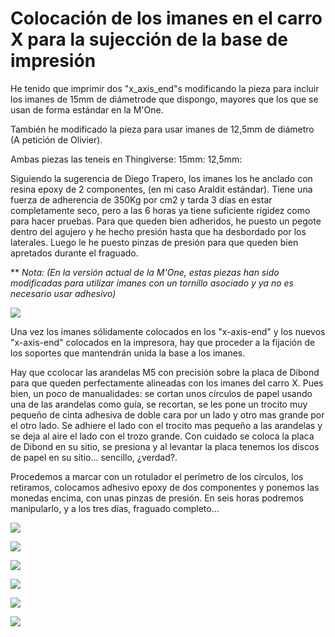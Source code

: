 # Colocación de los imanes en el carro X para la sujección de la base de impresión

He tenido que imprimir dos "x_axis_end"s modificando la pieza para incluir los imanes de 15mm de diámetrode que dispongo, mayores que los que se usan de forma estándar en la M'One.

También he modificado la pieza para usar imanes de 12,5mm de diámetro (A petición de Olivier).

Ambas piezas las teneis en Thingiverse:
  15mm: [](http://www.thingiverse.com/thing:1288320)
  12,5mm: [](http://www.thingiverse.com/thing:1301128)

Siguiendo la sugerencia de Diego Trapero, los imanes los he anclado con resina epoxy de 2 componentes, (en mi caso Araldit estándar). Tiene una fuerza de adherencia de 350Kg por cm2 y tarda 3 días en estar completamente seco, pero a las 6 horas ya tiene suficiente rigidez como para hacer pruebas.
Para que queden bien adheridos, he puesto un pegote dentro del agujero y he hecho presión hasta que ha desbordado por los laterales. Luego le he puesto pinzas de presión para que queden bien apretados durante el fraguado.

** *Nota: (En la versión actual de la M'One, estas piezas han sido modificadas para utilizar imanes con un tornillo asociado y ya no es necesario usar adhesivo)*

![](https://lh3.googleusercontent.com/g1NBXf7pSSGt2HewROg-wuGVQ2dBhKQwmvGiaV-d0Bw_xGseXpaJnTN3QjcHYKPz8QXx8ZPfOA=w1920-h1080-rw-no)

Una vez los imanes sólidamente colocados en los "x-axis-end" y los nuevos "x-axis-end" colocados en la impresora, hay que proceder a la fijación de los soportes que mantendrán unida la base a los imanes.

Hay que ccolocar las arandelas M5 con precisión sobre la placa de Dibond para que queden perfectamente alineadas con los imanes del carro X. Pues bien, un poco de manualidades: se cortan unos círculos de papel usando una de las arandelas como guía, se recortan, se les pone un trocito muy pequeño de cinta adhesiva de doble cara por un lado y otro mas grande por el otro lado.  Se  adhiere el lado con el trocito mas pequeño a las arandelas y se deja al aire el lado con el trozo grande. Con cuidado se coloca la placa de Dibond en su sitio, se presiona y al levantar la placa tenemos los discos de papel en su sitio... sencillo, ¿verdad?.

Procedemos a marcar con un rotulador el perímetro de los círculos, los retiramos, colocamos adhesivo epoxy de dos componentes y ponemos las monedas encima, con unas pinzas de presión. En seis horas podremos manipularlo, y a los tres días, fraguado completo...

![](https://lh3.googleusercontent.com/F8nkBIhwFWmg0xdGxDMnnV3VyBwqLADkGm3mahj8tUjK0HV3VDE36d9fWdqi7DfcA9caMjc5wQ=w1920-h1080-rw-no)

![](https://lh3.googleusercontent.com/JjJeXvz6YpT_OtNJ0IMSKHd7hZCbGJNDaBuotTB9eC4Lo_XKq_WR9qkb5MbH1c6uYcDxFBgi3A=w1920-h1080-rw-no)

![](https://lh3.googleusercontent.com/YJvvsHPsDYAOAtBzY835M4o4Jg6OkaNvyv2eS-9AXGlcSYj-IR0OOlJOX1mekzwk7x6YUd_H3A=w1920-h1080-rw-no)

![](https://lh3.googleusercontent.com/hIW0tY2QMeSOQHov09IbsrasvaPiM-Wt-bDcuA-3oLLtsAQU0eRMUsyQ6pUzZMekF_ujf35_pg=w1920-h1080-rw-no)

![](https://lh3.googleusercontent.com/8Cbx_rfXaooc5veaEWffPGO6NlvJkggkpQewZqpoqjUQhebdmSICTmqnI5JoDi3OyDlXyKRGbw=w1920-h1080-rw-no)

![](https://lh3.googleusercontent.com/bkQdveu0hrDjZImvjjVPtZCIsMNk61C-0pFXxnXuELPm9Mkc1AohWnZJuSVTnfmFXrMpbjgXlA=w1920-h1080-rw-no)
